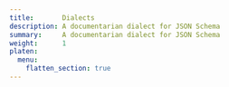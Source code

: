 ```yaml
---
title:       Dialects
description: A documentarian dialect for JSON Schema
summary:     A documentarian dialect for JSON Schema
weight:      1
platen:
  menu:
    flatten_section: true
---
```

